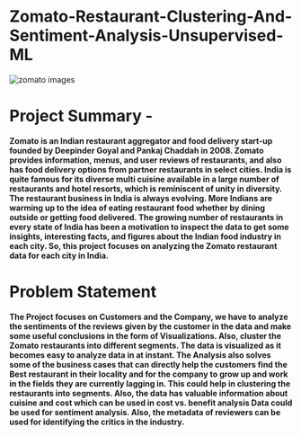 # Zomato-Restaurant-Clustering-And-Sentiment-Analysis-Unsupervised-ML
![zomato images](https://github.com/AshuKoche/Corona_Tweets_Sentiment_Analysis_ML_Classification/assets/129480612/9cf65c86-aa09-4a75-a7a6-12b78c6790d7)

# **Project Summary -**
**Zomato is an Indian restaurant aggregator and food delivery start-up founded by Deepinder Goyal and Pankaj Chaddah in 2008. Zomato provides information, menus, and user reviews of restaurants, and also has food delivery options from partner restaurants in select cities. India is quite famous for its diverse multi cuisine available in a large number of restaurants and hotel resorts, which is reminiscent of unity in diversity. The restaurant business in India is always evolving. More Indians are warming up to the idea of eating restaurant food whether by dining outside or getting food delivered. The growing number of restaurants in every state of India has been a motivation to inspect the data to get some insights, interesting facts, and figures about the Indian food industry in each city. So, this project focuses on analyzing the Zomato restaurant data for each city in India.**

# **Problem Statement**

**The Project focuses on Customers and the Company, we have to analyze the sentiments of the reviews given by the customer in the data and make some useful conclusions in the form of Visualizations. Also, cluster the Zomato restaurants into different segments. The data is visualized as it becomes easy to analyze data in at instant. The Analysis also solves some of the business cases that can directly help the customers find the Best restaurant in their locality and for the company to grow up and work in the fields they are currently lagging in. This could help in clustering the restaurants into segments. Also, the data has valuable information about cuisine and cost which can be used in cost vs. benefit analysis Data could be used for sentiment analysis. Also, the metadata of reviewers can be used for identifying the critics in the industry.**
